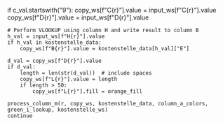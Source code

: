 if c_val.startswith("9"):
    copy_ws[f"C{r}"].value = input_ws[f"C{r}"].value
    copy_ws[f"D{r}"].value = input_ws[f"D{r}"].value

    # Perform VLOOKUP using column H and write result to column B
    h_val = input_ws[f"H{r}"].value
    if h_val in kostenstelle_data:
        copy_ws[f"B{r}"].value = kostenstelle_data[h_val]["E"]

    d_val = copy_ws[f"D{r}"].value
    if d_val:
        length = len(str(d_val))  # include spaces
        copy_ws[f"L{r}"].value = length
        if length > 50:
            copy_ws[f"L{r}"].fill = orange_fill

    process_column_m(r, copy_ws, kostenstelle_data, column_a_colors, green_i_lookup, kostenstelle_ws)
    continue
